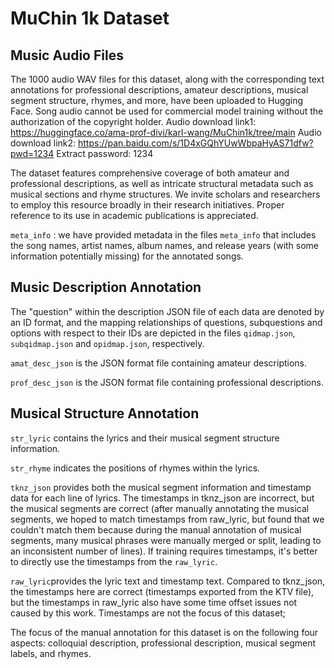 
# MuChin 1k Dataset
## Music Audio Files


The 1000 audio WAV files for this dataset, along with the corresponding text annotations for professional descriptions, amateur descriptions, musical segment structure, rhymes, and more, have been uploaded to Hugging Face. Song audio cannot be used for commercial model training without the authorization of the copyright holder. 
Audio download link1: https://huggingface.co/ama-prof-divi/karl-wang/MuChin1k/tree/main
Audio download link2: https://pan.baidu.com/s/1D4xGQhYUwWbpaHyAS71dfw?pwd=1234 Extract password: 1234


The dataset features comprehensive coverage of both amateur and professional descriptions, as well as intricate structural metadata such as musical sections and rhyme structures. We invite scholars and researchers to employ this resource broadly in their research initiatives. Proper reference to its use in academic publications is appreciated.


`meta_info` : we have provided metadata in the files `meta_info` that includes the song names, artist names, album names, and release years (with some information potentially missing) for the annotated songs. 


## Music Description Annotation


The "question" within the description JSON file of each data are denoted by an ID format, and the mapping relationships of questions, subquestions and options with respect to their IDs are depicted in the files `qidmap.json`, `subqidmap.json` and `opidmap.json`, respectively.


`amat_desc_json` is the JSON format file containing amateur descriptions.


`prof_desc_json` is the JSON format file containing professional descriptions.




## Musical Structure Annotation


`str_lyric` contains the lyrics and their musical segment structure information.


`str_rhyme` indicates the positions of rhymes within the lyrics.
 
`tknz_json` provides both the musical segment information and timestamp data for each line of lyrics. The timestamps in tknz_json are incorrect, but the musical segments are correct (after manually annotating the musical segments, we hoped to match timestamps from raw_lyric, but found that we couldn't match them because during the manual annotation of musical segments, many musical phrases were manually merged or split, leading to an inconsistent number of lines). If training requires timestamps, it's better to directly use the timestamps from the `raw_lyric`.


`raw_lyric`provides the lyric text and timestamp text. Compared to tknz_json, the timestamps here are correct (timestamps exported from the KTV file), but the timestamps in raw_lyric also have some time offset issues not caused by this work. Timestamps are not the focus of this dataset; 


The focus of the manual annotation for this dataset is on the following four aspects: colloquial description, professional description, musical segment labels, and rhymes.












